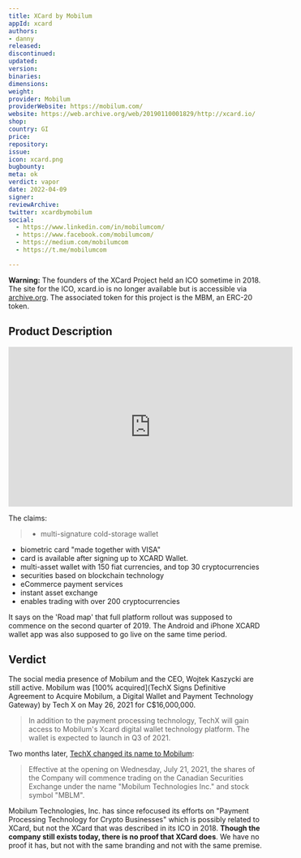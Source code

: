 ```yaml
---
title: XCard by Mobilum
appId: xcard
authors:
- danny
released: 
discontinued: 
updated: 
version: 
binaries: 
dimensions:
weight: 
provider: Mobilum 
providerWebsite: https://mobilum.com/
website: https://web.archive.org/web/20190110001829/http://xcard.io/
shop: 
country: GI
price: 
repository: 
issue: 
icon: xcard.png
bugbounty: 
meta: ok
verdict: vapor
date: 2022-04-09
signer: 
reviewArchive: 
twitter: xcardbymobilum
social:
  - https://www.linkedin.com/in/mobilumcom/ 
  - https://www.facebook.com/mobilumcom/
  - https://medium.com/mobilumcom
  - https://t.me/mobilumcom

---
```


**Warning:** The founders of the XCard Project held an ICO sometime in 2018. The site for the ICO, xcard.io is no longer available but is accessible via [archive.org](https://web.archive.org/web/20190110001829/http://xcard.io/). The associated token for this project is the MBM, an ERC-20 token.

## Product Description 

<iframe width="560" height="315" src="https://www.youtube.com/embed/I7avOj2TyFg" title="YouTube video player" frameborder="0" allow="accelerometer; autoplay; clipboard-write; encrypted-media; gyroscope; picture-in-picture" allowfullscreen></iframe>

The claims:

> - multi-signature cold-storage wallet
- biometric card "made together with VISA"
- card is available after signing up to XCARD Wallet.
- multi-asset wallet with 150 fiat currencies, and top 30 cryptocurrencies
- securities based on blockchain technology
- eCommerce payment services
- instant asset exchange
- enables trading with over 200 cryptocurrencies

It says on the 'Road map' that full platform rollout was supposed to commence on the second quarter of 2019. The Android and iPhone XCARD wallet app was also supposed to go live on the same time period.

## Verdict 

The social media presence of Mobilum and the CEO, Wojtek Kaszycki are still active. Mobilum was [100% acquired](TechX Signs Definitive Agreement to Acquire Mobilum, a Digital Wallet and Payment Technology Gateway) by Tech X on May 26, 2021 for C$16,000,000.   

> In addition to the payment processing technology, TechX will gain access to Mobilum's Xcard digital wallet technology platform. The wallet is expected to launch in Q3 of 2021.

Two months later, [TechX changed its name to Mobilum](https://www.prnewswire.com/news-releases/techx-announces-effective-date-of-name-change-301337684.html): 

> Effective at the opening on Wednesday, July 21, 2021, the shares of the Company will commence trading on the Canadian Securities Exchange under the name "Mobilum Technologies Inc." and stock symbol "MBLM".

Mobilum Technologies, Inc. has since refocused its efforts on "Payment Processing Technology for Crypto Businesses" which is possibly related to XCard, but not the XCard that was described in its ICO in 2018. **Though the company still exists today, there is no proof that XCard does**. We have no proof it has, but not with the same branding and not with the same premise.



